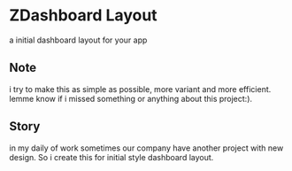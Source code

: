 # ZDashboard Layout

a initial dashboard layout for your app

## Note 
i try to make this as simple as possible, more variant and more efficient.
lemme know if i missed something or anything about this project:).

## Story

in my daily of work sometimes our company have another project with new design. So i create this for initial style dashboard layout.
